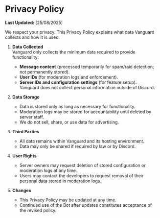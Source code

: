 # Privacy Policy

**Last Updated:** [25/08/2025]

We respect your privacy. This Privacy Policy explains what data Vanguard collects and how it is used.  

1. **Data Collected**  
   Vanguard only collects the minimum data required to provide functionality:  
   - **Message content** (processed temporarily for spam/raid detection; not permanently stored).  
   - **User IDs** (for moderation logs and enforcement).  
   - **Server IDs and configuration settings** (for feature setup).  
   Vanguard does not collect personal information outside of Discord.  

2. **Data Storage**  
   - Data is stored only as long as necessary for functionality.  
   - Moderation logs may be stored for accountability until deleted by server staff.  
   - We do not sell, share, or use data for advertising.  

3. **Third Parties**  
   - All data remains within Vanguard and its hosting environment.  
   - Data may only be shared if required by law or by Discord.  

4. **User Rights**  
   - Server owners may request deletion of stored configuration or moderation logs at any time.  
   - Users may contact the developers to request removal of their personal data stored in moderation logs.  

5. **Changes**  
   - This Privacy Policy may be updated at any time.  
   - Continued use of the Bot after updates constitutes acceptance of the revised policy.  
